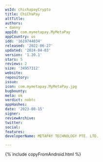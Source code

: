 ```yaml
---
wsId: chichapayCrypto
title: ChiChaPay
altTitle: 
authors:
- danny
appId: com.mymetapay.MyMetaPay
appCountry: us
idd: '1619744034'
released: '2022-06-27'
updated: '2024-04-03'
version: '1.20.1'
stars: 5
reviews: 2
size: '34957312'
website: 
repository: 
issue: 
icon: com.mymetapay.MyMetaPay.jpg
bugbounty: 
meta: ok
verdict: nobtc
appHashes: 
date: '2023-08-15'
signer: 
reviewArchive: 
twitter: 
social: 
features: 
developerName: METAPAY TECHNOLOGY PTE. LTD.

---
```


{% include copyFromAndroid.html %}
